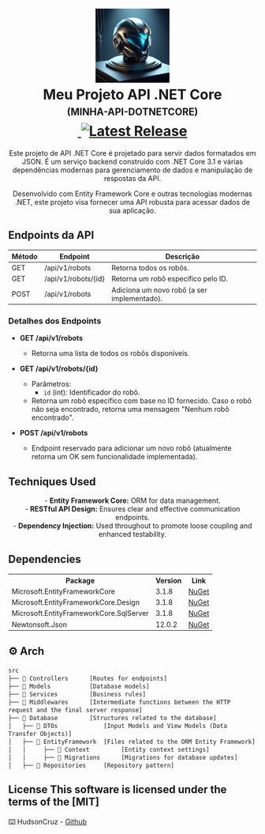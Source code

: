 <h1 align="center">
  <br />
  <img
    src="./_docs/assets/futuristicMegaMan.png"
    alt="Meu Projeto API .NET Core"
    width="150"
  />
  <br />
  <b>Meu Projeto API .NET Core</b>
  <br />
  <sub
    ><sup><b>(MINHA-API-DOTNETCORE)</b></sup></sub
  >
  <br />
  <a
    href="https://github.com/seuUsuario/suaRepo/actions/workflows/build.yml"
  >
    <img
      src="https://github.com/seuUsuario/suaRepo/actions/workflows/build.yml/badge.svg"
      alt=""
    />
  </a>
  <a href="https://github.com/seuUsuario/suaRepo/releases/latest">
    <img
      src="https://img.shields.io/github/v/release/seuUsuario/suaRepo"
      alt="Latest Release"
    />
  </a>
</h1>

<p align="center">
  Este projeto de API .NET Core é projetado para servir dados formatados em JSON. É um serviço backend construído com .NET Core 3.1 e várias dependências modernas para gerenciamento de dados e manipulação de respostas da API.
  <br />
</p>

<p align="center">
  Desenvolvido com Entity Framework Core e outras tecnologias modernas .NET, este projeto visa fornecer uma API robusta para acessar dados de sua aplicação.
  <br />
</p>


## Endpoints da API

| Método | Endpoint                  | Descrição                                                 |
|--------|---------------------------|-----------------------------------------------------------|
| GET    | /api/v1/robots            | Retorna todos os robôs.                                   |
| GET    | /api/v1/robots/{id}       | Retorna um robô específico pelo ID.                       |
| POST   | /api/v1/robots            | Adiciona um novo robô (a ser implementado).               |

### Detalhes dos Endpoints

- **GET /api/v1/robots**
  - Retorna uma lista de todos os robôs disponíveis.

- **GET /api/v1/robots/{id}**
  - Parâmetros:
    - `id` (int): Identificador do robô.
  - Retorna um robô específico com base no ID fornecido. Caso o robô não seja encontrado, retorna uma mensagem "Nenhum robô encontrado".

- **POST /api/v1/robots**
  - Endpoint reservado para adicionar um novo robô (atualmente retorna um OK sem funcionalidade implementada).



## Techniques Used

<p align="center">
  - <b>Entity Framework Core:</b> ORM for data management.<br />
  - <b>RESTful API Design:</b> Ensures clear and effective communication
  endpoints.<br />
  - <b>Dependency Injection:</b> Used throughout to promote loose coupling and
  enhanced testability.<br />
</p>

## Dependencies

<table align="center">
  <tr>
    <th>Package</th>
    <th>Version</th>
    <th>Link</th>
  </tr>
  <tr>
    <td>Microsoft.EntityFrameworkCore</td>
    <td>3.1.8</td>
    <td>
      <a
        href="https://www.nuget.org/packages/Microsoft.EntityFrameworkCore/3.1.8"
        >NuGet</a
      >
    </td>
  </tr>
  <tr>
    <td>Microsoft.EntityFrameworkCore.Design</td>
    <td>3.1.8</td>
    <td>
      <a
        href="https://www.nuget.org/packages/Microsoft.EntityFrameworkCore.Design/3.1.8"
        >NuGet</a
      >
    </td>
  </tr>
  <tr>
    <td>Microsoft.EntityFrameworkCore.SqlServer</td>
    <td>3.1.8</td>
    <td>
      <a
        href="https://www.nuget.org/packages/Microsoft.EntityFrameworkCore.SqlServer/3.1.8"
        >NuGet</a
      >
    </td>
  </tr>
  <tr>
    <td>Newtonsoft.Json</td>
    <td>12.0.2</td>
    <td>
      <a href="https://www.nuget.org/packages/Newtonsoft.Json/12.0.2">NuGet</a>
    </td>
  </tr>
</table>

## :gear: Arch

```🌐
src
├── 📂 Controllers      [Routes for endpoints]
├── 📂 Models           [Database models]
├── 📂 Services         [Business rules]
├── 📂 Middlewares      [Intermediate functions between the HTTP request and the final server response]
├── 📂 Database         [Structures related to the database]
│   ├── 📂 DTOs             [Input Models and View Models (Data Transfer Objects)]
│   ├── 📂 EntityFramework  [Files related to the ORM Entity Framework]
│   │     ├── 📂 Context         [Entity context settings]
│   │     ├── 📂 Migrations      [Migrations for database updates]
│   ├── 📂 Repositories     [Repository pattern]
```

## License This software is licensed under the terms of the [MIT]

⌨️ HudsonCruz -
[Github](https://github.com/hcamposcruz/document_megaApi.git)
